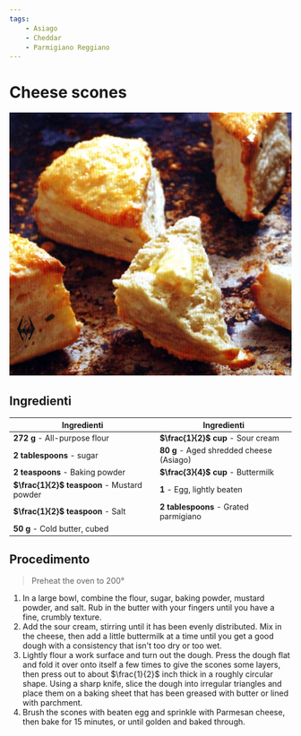 ```yaml
---
tags:
    - Asiago
    - Cheddar
    - Parmigiano Reggiano
---
```

# Cheese scones

![](../img/Cheese-scones.webp)

## Ingredienti

| Ingredienti                  | Ingredienti             |
| ---------------------------- | ----------------------- |
| **272 g** - All-purpose flour | **$\frac{1}{2}$ cup** - Sour cream |
| **2 tablespoons** - sugar | **80 g** - Aged shredded cheese (Asiago) |
| **2 teaspoons** - Baking powder | **$\frac{3}{4}$ cup** - Buttermilk |
| **$\frac{1}{2}$ teaspoon** - Mustard powder | **1** - Egg, lightly beaten |
| **$\frac{1}{2}$ teaspoon** - Salt | **2 tablespoons** - Grated parmigiano |
| **50 g** - Cold butter, cubed | |

## Procedimento

> Preheat the oven to 200°

1. In a large bowl, combine the flour, sugar, baking powder, mustard powder, and salt. Rub in the butter with your fingers until you have a fine, crumbly texture.
1. Add the sour cream, stirring until it has been evenly distributed. Mix in the cheese, then add a little buttermilk at a time until you get a good dough with a consistency that isn't too dry or too wet.
1. Lightly flour a work surface and turn out the dough. Press the dough flat and fold it over onto itself a few times to give the scones some layers, then press out to about $\frac{1}{2}$ inch thick in a roughly circular shape. Using a sharp knife, slice the dough into irregular triangles and place them on a baking sheet that has been greased with butter or lined with parchment.
1. Brush the scones with beaten egg and sprinkle with Parmesan cheese, then bake for 15 minutes, or until golden and baked through.
